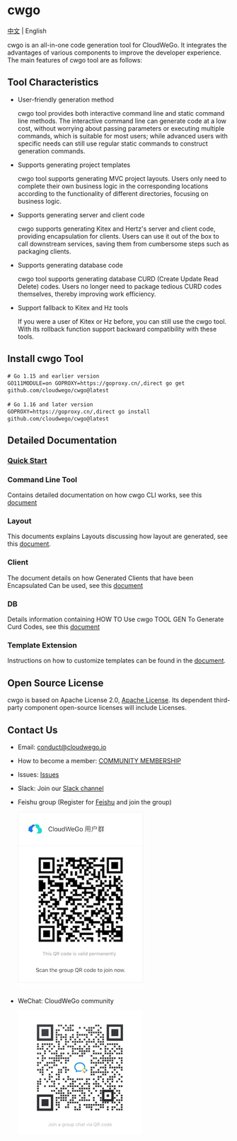# cwgo
[中文](./README_CN.md) | English

cwgo is an all-in-one code generation tool for CloudWeGo. It integrates the advantages of various components to improve
the developer experience. The main features of cwgo tool are as follows:

## Tool Characteristics

- User-friendly generation method

  cwgo tool provides both interactive command line and static command line methods. The interactive command line can
  generate code at a low cost, without worrying about passing parameters or executing multiple commands, which is
  suitable for most users; while advanced users with specific needs can still use regular static commands to construct
  generation commands.

- Supports generating project templates

  cwgo tool supports generating MVC project layouts. Users only need to complete their own business logic in the
  corresponding locations according to the functionality of different directories, focusing on business logic.

- Supports generating server and client code

  cwgo supports generating Kitex and Hertz's server and client code, providing encapsulation for clients. Users can use
  it out of the box to call downstream services, saving them from cumbersome steps such as packaging clients.

- Supports generating database code

  cwgo tool supports generating database CURD (Create Update Read Delete) codes. Users no longer need to package
  tedious CURD codes themselves, thereby improving work efficiency.

- Support fallback to Kitex and Hz tools

  If you were a user of Kitex or Hz before, you can still use the cwgo tool. With its rollback function support backward
  compatibility with these tools.

## Install cwgo Tool

```
# Go 1.15 and earlier version
GO111MODULE=on GOPROXY=https://goproxy.cn/,direct go get github.com/cloudwego/cwgo@latest

# Go 1.16 and later version
GOPROXY=https://goproxy.cn/,direct go install github.com/cloudwego/cwgo@latest
```

## Detailed Documentation

### [Quick Start](https://www.cloudwego.io/docs/cwgo/getting-started/)

### Command Line Tool

Contains detailed documentation on how cwgo CLI works, see this [document](https://www.cloudwego.io/docs/cwgo/tutorials/cli/)

### Layout

This documents explains Layouts discussing how layout are generated, see this [document](https://www.cloudwego.io/docs/cwgo/tutorials/layout/).

### Client

The document details on how Generated Clients that have been Encapsulated Can be used, see this [document](https://www.cloudwego.io/docs/cwgo/tutorials/client/)

### DB

Details information containing HOW TO Use cwgo TOOL GEN To Generate Curd Codes, see this [document](https://www.cloudwego.io/docs/cwgo/tutorials/db/)

### Template Extension

Instructions on how to customize templates can be found in the [document](https://www.cloudwego.io/docs/cwgo/tutorials/templete-extension/).

## Open Source License

cwgo is based on Apache License 2.0, [Apache License](https://github.com/cloudswego/cwgo/blob/main/LICENSE). Its dependent
third-party component open-source licenses will include Licenses.


## Contact Us

- Email: conduct@cloudwego.io
- How to become a member: [COMMUNITY MEMBERSHIP](https://github.com/cloudwego/community/blob/main/COMMUNITY_MEMBERSHIP.md)
- Issues: [Issues](https://github.com/cloudwego/cwgo/issues)
- Slack: Join our [Slack channel](https://join.slack.com/t/cloudwego/shared_invite/zt-tmcbzewn-UjXMF3ZQsPhl7W3tEDZboA)
- Feishu group (Register for [Feishu](https://www.larksuite.com/en-US/download) and join the group)

  ![LarkGroup](images/lark_group.png)

- WeChat: CloudWeGo community

  ![WechatGroup](images/wechat_group_en.png)
